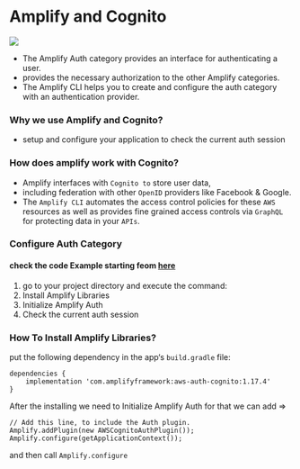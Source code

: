 
# Amplify and Cognito
![](https://d2908q01vomqb2.cloudfront.net/0a57cb53ba59c46fc4b692527a38a87c78d84028/2020/11/02/Amplify_Blogpost-1024x713.png)
- The Amplify Auth category provides an interface for authenticating a user.
- provides the necessary authorization to the other Amplify categories.
- The Amplify CLI helps you to create and configure the auth category with an authentication provider.
### Why we use Amplify and Cognito?
- setup and configure your application to check the current auth session
### How does amplify work with Cognito?
- Amplify interfaces with `Cognito to` store user data,
-  including federation with other `OpenID` providers like Facebook & Google.
-   The `Amplify CLI` automates the access control policies for these `AWS` resources as well as provides fine grained access controls via `GraphQL` for protecting data in your `APIs`.
### Configure Auth Category
#### check the code Example starting feom  [here](https://docs.amplify.aws/lib/auth/getting-started/q/platform/android#configure-auth-category)
1. go to your project directory and execute the command:
2. Install Amplify Libraries
3. Initialize Amplify Auth
4. Check the current auth session



### How To Install Amplify Libraries?

put the following dependency in the  app‘s `build.gradle` file:

```
dependencies {
    implementation 'com.amplifyframework:aws-auth-cognito:1.17.4'
}
```

After the installing we need to Initialize Amplify Auth for that we can add  => 
```
// Add this line, to include the Auth plugin.
Amplify.addPlugin(new AWSCognitoAuthPlugin());
Amplify.configure(getApplicationContext());
```
and then call `Amplify.configure`
